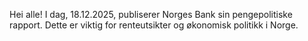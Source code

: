 Hei alle! I dag, 18.12.2025, publiserer Norges Bank sin pengepolitiske rapport. Dette er viktig for renteutsikter og økonomisk politikk i Norge.
